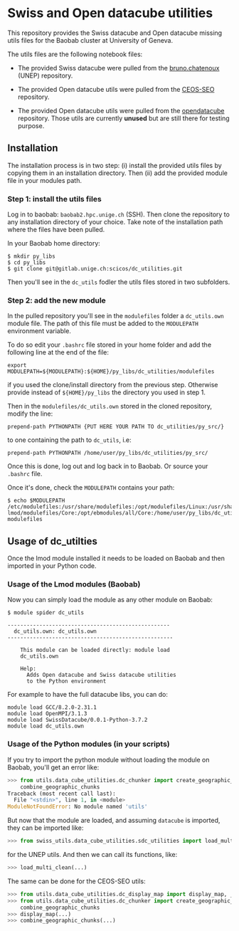 # Swiss and Open datacube utilities

This repository provides the Swiss datacube and Open datacube missing utils files for the Baobab cluster at University of Geneva.

The utils files are the following notebook files:

* The provided Swiss datacube were pulled from the [bruno.chatenoux](https://git.unepgrid.ch/bruno.chatenoux/sdc_notebook) (UNEP) repository.

* The provided Open datacube utils were pulled from the [CEOS-SEO](https://github.com/ceos-seo/data_cube_utilities) repository.

* The provided Open datacube utils were pulled from the [opendatacube](https://github.com/opendatacube/datacube-notebooks) repository. Those utils are currently **unused** but are still there for testing purpose.

## Installation

The installation process is in two step: (i) install the provided utils files by copying them in an installation directory.
Then (ii) add the provided module file in your modules path.

### Step 1: install the utils files

Log in to baobab: `baobab2.hpc.unige.ch` (SSH).
Then clone the repository to any installation directory of your choice.
Take note of the installation path where the files have been pulled.

In your Baobab home directory:
```
$ mkdir py_libs
$ cd py_libs
$ git clone git@gitlab.unige.ch:scicos/dc_utilities.git
```

Then you'll see in the `dc_utils` fodler the utils files stored in two subfolders.

### Step 2: add the new module

In the pulled repository you'll see in the `modulefiles` folder a `dc_utils.own` module file.
The path of this file must be added to the `MODULEPATH` environment variable.

To do so edit your `.bashrc` file stored in your home folder and add the following line at the end of the file:
```
export MODULEPATH=${MODULEPATH}:${HOME}/py_libs/dc_utilities/modulefiles
```
if you used the clone/install directory from the previous step.
Otherwise provide instead of `${HOME}/py_libs` the directory you used in step 1.

Then in the `modulefiles/dc_utils.own` stored in the cloned repository, modify the line:
```
prepend-path PYTHONPATH {PUT HERE YOUR PATH TO dc_utilities/py_src/}
```
to one containing the path to `dc_utils`, i.e:
```
prepend-path PYTHONPATH /home/user/py_libs/dc_utilities/py_src/
```

Once this is done, log out and log back in to Baobab.
Or source your `.bashrc` file.

Once it's done, check the `MODULEPATH` contains your path:
```
$ echo $MODULEPATH
/etc/modulefiles:/usr/share/modulefiles:/opt/modulefiles/Linux:/usr/share/lmod/
lmod/modulefiles/Core:/opt/ebmodules/all/Core:/home/user/py_libs/dc_utilities/
modulefiles
```

## Usage of dc_utilties

Once the lmod module installed it needs to be loaded on Baobab and then imported in your Python code.

### Usage of the Lmod modules (Baobab)

Now you can simply load the module as any other module on Baobab:
```
$ module spider dc_utils

---------------------------------------------------
  dc_utils.own: dc_utils.own
----------------------------------------------------

    This module can be loaded directly: module load 
    dc_utils.own

    Help:
      Adds Open datacube and Swiss datacube utilities 
      to the Python environment

```
For example to have the full datacube libs, you can do:
```
module load GCC/8.2.0-2.31.1 
module load OpenMPI/3.1.3
module load SwissDatacube/0.0.1-Python-3.7.2
module load dc_utils.own
```

### Usage of the Python modules (in your scripts)

If you try to import the python module without loading the module on Baobab, you'll get an error like:
```python
>>> from utils.data_cube_utilities.dc_chunker import create_geographic_chunks, 
    combine_geographic_chunks
Traceback (most recent call last):
  File "<stdin>", line 1, in <module>
ModuleNotFoundError: No module named 'utils'
```

But now that the module are loaded, and assuming `datacube` is imported, they can be imported like:
```python
>>> from swiss_utils.data_cube_utilities.sdc_utilities import load_multi_clean
```

for the UNEP utils. 
And then we can call its functions, like:
```python
>>> load_multi_clean(...)
```

The same can be done for the CEOS-SEO utils:
```python
>>> from utils.data_cube_utilities.dc_display_map import display_map, _degree_to_zoom_level
>>> from utils.data_cube_utilities.dc_chunker import create_geographic_chunks, 
    combine_geographic_chunks
>>> display_map(...)
>>> combine_geographic_chunks(...)
```
